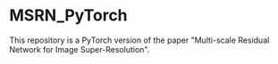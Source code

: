 # MSRN_PyTorch
This repository is a PyTorch version of the paper "Multi-scale Residual Network for Image Super-Resolution".
